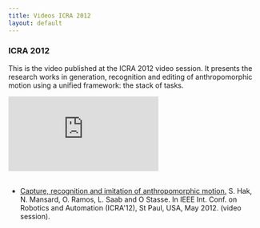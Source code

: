 ```yaml
---
title: Videos ICRA 2012
layout: default
---
```


### ICRA 2012<a name="icra2012"></a>
This is the video published at the ICRA 2012 video session. It presents the research works in
generation, recognition and editing of anthropomorphic motion using a unified framework: the stack of tasks.

<div class="row">
 <div class="col-sm-6">
  <div class="embed-responsive embed-responsive-4by3">
   <iframe class="embed-responsive-item" src="https://www.youtube.com/embed/sDpeO4PntR8" frameborder="0" allowfullscreen></iframe> 
  </div>
 </div>
</div>
<br>

 - <a href="https://hal.archives-ouvertes.fr/hal-00706661">Capture, recognition and imitation of anthropomorphic motion.</a> S. Hak, N. Mansard, O. Ramos, L. Saab and O Stasse. In IEEE Int. Conf. on Robotics and Automation (ICRA'12), St Paul, USA, May 2012. (video session).

